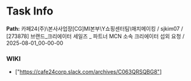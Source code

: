 # Task Info

**Path:** 카페24(주)\본사사업장\[CG]MI본부\Y쇼핑센터팀\매치메이킹 / sjkim07 / [273878] 브랜드_크리에이터 세일즈 _ 파트너 MCN 소속 크리에이터 섭외 요청 / 2025-08-01_00-00-00

### WIKI
- ["https://cafe24corp.slack.com/archives/C063QRSQBG8"]

